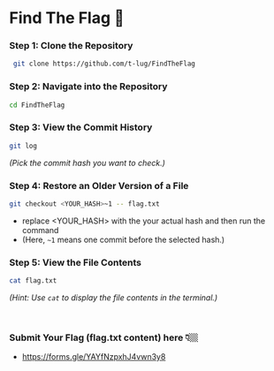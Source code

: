 # Find The Flag 🐧

### Step 1: Clone the Repository  
```sh
 git clone https://github.com/t-lug/FindTheFlag 
``` 

### Step 2: Navigate into the Repository  
```sh
cd FindTheFlag
```

### Step 3: View the Commit History  
```sh
git log
```

*(Pick the commit hash you want to check.)*  

### Step 4: Restore an Older Version of a File  
```sh
git checkout <YOUR_HASH>~1 -- flag.txt
```
- replace <YOUR_HASH> with the your actual hash and then run the command
- (Here, `~1` means one commit before the selected hash.) 

### Step 5: View the File Contents  
```sh
cat flag.txt
```
*(Hint: Use `cat` to display the file contents in the terminal.)*  

<br>

### Submit Your Flag (flag.txt content) here 👇🏼

- https://forms.gle/YAYfNzpxhJ4vwn3y8
